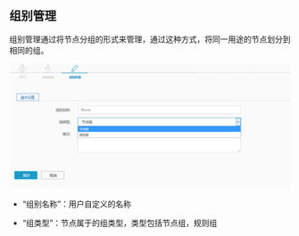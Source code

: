 ## 组别管理

组别管理通过将节点分组的形式来管理，通过这种方式，将同一用途的节点划分到相同的组。

![](/assets/V6.118042601.png)

* “组别名称”：用户自定义的名称

* “组类型”：节点属于的组类型，类型包括节点组，规则组





